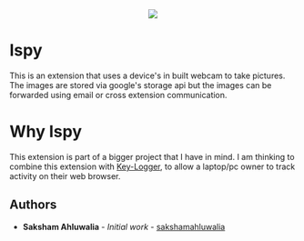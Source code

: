 <div align="center">
  <img src ="https://ya-webdesign.com/images/animated-png-on-chrome-15.png" />
</div>

# Ispy
This is an extension that uses a device's in built webcam to take pictures. The images are stored via google's storage api but the images can be forwarded using email or cross extension communication.

# Why Ispy
This extension is part of a bigger project that I have in mind. I am thinking to combine this extension with [Key-Logger](https://github.com/sakshamahluwalia/Key-Logger), to allow a laptop/pc owner to track activity on their web browser.

## Authors

* **Saksham Ahluwalia** - *Initial work* - [sakshamahluwalia](https://github.com/sakshamahluwalia)
